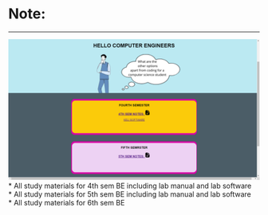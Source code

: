 # Note:
 ****
 <img src="https://github.com/sudeepnn/belife/blob/main/image/Screenshot%20(259).png"> 
* All study materials for 4th sem BE  including lab manual and lab software <br>
* All study materials for 5th sem BE  including lab manual and lab software <br>
* All study materials for 6th sem BE   <br>
